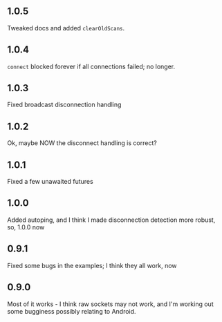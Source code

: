 ## 1.0.5

Tweaked docs and added `clearOldScans`.

## 1.0.4

`connect` blocked forever if all connections failed; no longer.

## 1.0.3

Fixed broadcast disconnection handling

## 1.0.2

Ok, maybe NOW the disconnect handling is correct?

## 1.0.1

Fixed a few unawaited futures

## 1.0.0

Added autoping, and I think I made disconnection detection more robust, so, 1.0.0 now

## 0.9.1

Fixed some bugs in the examples; I think they all work, now

## 0.9.0

Most of it works - I think raw sockets may not work, and I'm working out some bugginess possibly relating to Android.
